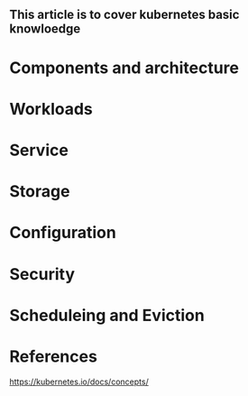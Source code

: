 This article is to cover kubernetes basic knowloedge
---

# Components and architecture
# Workloads
# Service
# Storage
# Configuration
# Security
# Scheduleing and Eviction

# References
https://kubernetes.io/docs/concepts/
